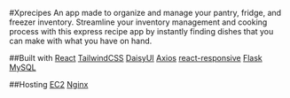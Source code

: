 #Xprecipes
An app made to organize and manage your pantry, fridge, and freezer inventory.
Streamline your inventory management and cooking process with this express recipe app by instantly finding dishes that you can make with what you have on hand.

##Built with
[React](https://reactjs.org/)
[TailwindCSS](https://tailwindcss.com/)
[DaisyUI](https://daisyui.com/)
[Axios](https://www.npmjs.com/package/axios)
[react-responsive](https://www.npmjs.com/package/react-responsive)
[Flask](https://flask.palletsprojects.com/en/2.2.x/)
[MySQL](https://www.mysql.com/)

##Hosting
[EC2](https://aws.amazon.com/ec2/)
[Nginx](https://www.nginx.com/)

